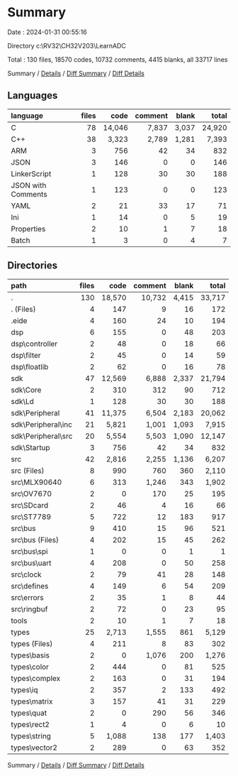 # Summary

Date : 2024-01-31 00:55:16

Directory c:\\RV32\\CH32V203\\LearnADC

Total : 130 files,  18570 codes, 10732 comments, 4415 blanks, all 33717 lines

Summary / [Details](details.md) / [Diff Summary](diff.md) / [Diff Details](diff-details.md)

## Languages
| language | files | code | comment | blank | total |
| :--- | ---: | ---: | ---: | ---: | ---: |
| C | 78 | 14,046 | 7,837 | 3,037 | 24,920 |
| C++ | 38 | 3,323 | 2,789 | 1,281 | 7,393 |
| ARM | 3 | 756 | 42 | 34 | 832 |
| JSON | 3 | 146 | 0 | 0 | 146 |
| LinkerScript | 1 | 128 | 30 | 30 | 188 |
| JSON with Comments | 1 | 123 | 0 | 0 | 123 |
| YAML | 2 | 21 | 33 | 17 | 71 |
| Ini | 1 | 14 | 0 | 5 | 19 |
| Properties | 2 | 10 | 1 | 7 | 18 |
| Batch | 1 | 3 | 0 | 4 | 7 |

## Directories
| path | files | code | comment | blank | total |
| :--- | ---: | ---: | ---: | ---: | ---: |
| . | 130 | 18,570 | 10,732 | 4,415 | 33,717 |
| . (Files) | 4 | 147 | 9 | 16 | 172 |
| .eide | 4 | 160 | 24 | 10 | 194 |
| dsp | 6 | 155 | 0 | 48 | 203 |
| dsp\\controller | 2 | 48 | 0 | 18 | 66 |
| dsp\\filter | 2 | 45 | 0 | 14 | 59 |
| dsp\\floatlib | 2 | 62 | 0 | 16 | 78 |
| sdk | 47 | 12,569 | 6,888 | 2,337 | 21,794 |
| sdk\\Core | 2 | 310 | 312 | 90 | 712 |
| sdk\\Ld | 1 | 128 | 30 | 30 | 188 |
| sdk\\Peripheral | 41 | 11,375 | 6,504 | 2,183 | 20,062 |
| sdk\\Peripheral\\inc | 21 | 5,821 | 1,001 | 1,093 | 7,915 |
| sdk\\Peripheral\\src | 20 | 5,554 | 5,503 | 1,090 | 12,147 |
| sdk\\Startup | 3 | 756 | 42 | 34 | 832 |
| src | 42 | 2,816 | 2,255 | 1,136 | 6,207 |
| src (Files) | 8 | 990 | 760 | 360 | 2,110 |
| src\\MLX90640 | 6 | 313 | 1,246 | 343 | 1,902 |
| src\\OV7670 | 2 | 0 | 170 | 25 | 195 |
| src\\SDcard | 2 | 46 | 4 | 16 | 66 |
| src\\ST7789 | 5 | 722 | 12 | 183 | 917 |
| src\\bus | 9 | 410 | 15 | 96 | 521 |
| src\\bus (Files) | 4 | 202 | 15 | 45 | 262 |
| src\\bus\\spi | 1 | 0 | 0 | 1 | 1 |
| src\\bus\\uart | 4 | 208 | 0 | 50 | 258 |
| src\\clock | 2 | 79 | 41 | 28 | 148 |
| src\\defines | 4 | 149 | 6 | 54 | 209 |
| src\\errors | 2 | 35 | 1 | 8 | 44 |
| src\\ringbuf | 2 | 72 | 0 | 23 | 95 |
| tools | 2 | 10 | 1 | 7 | 18 |
| types | 25 | 2,713 | 1,555 | 861 | 5,129 |
| types (Files) | 4 | 211 | 8 | 83 | 302 |
| types\\basis | 2 | 0 | 1,076 | 200 | 1,276 |
| types\\color | 2 | 444 | 0 | 81 | 525 |
| types\\complex | 2 | 163 | 0 | 31 | 194 |
| types\\iq | 2 | 357 | 2 | 133 | 492 |
| types\\matrix | 3 | 157 | 41 | 31 | 229 |
| types\\quat | 2 | 0 | 290 | 56 | 346 |
| types\\rect2 | 1 | 4 | 0 | 6 | 10 |
| types\\string | 5 | 1,088 | 138 | 177 | 1,403 |
| types\\vector2 | 2 | 289 | 0 | 63 | 352 |

Summary / [Details](details.md) / [Diff Summary](diff.md) / [Diff Details](diff-details.md)